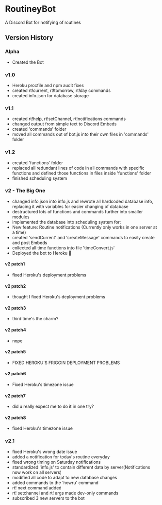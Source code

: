 # RoutineyBot
A Discord Bot for notifying of routines

## Version History
### Alpha
- Created the Bot
### v1.0
- Heroku procfile and npm audit fixes
- created rt!current, rt!tomorrow, rt!day commands
- created info.json for database storage
### v1.1
- created rt!help, rt!setChannel, rt!notifications commands
- changed output from simple text to Discord Embeds
- created 'commands' folder
- moved all commands out of bot.js into their own files in 'commands' folder
### v1.2
- created 'functions' folder
- replaced all redundant lines of code in all commands with specific functions and defined those functions in files inside 'functions' folder
- finished scheduling system
### v2 - The Big One
- changed info.json into info.js and rewrote all hardcoded database info, replacing it with variables for easier changing of database
- destructured lots of functions and commands further into smaller modules
- implemented the database into scheduling system for:
- New feature: Routine notifications (Currently only works in one server at a time)
- created 'sendCurrent' and 'createMessage' commands to easily create and post Embeds
- collected all time functions into file 'timeConvert.js'
- Deployed the bot to Heroku 🎉
#### v2 patch1
- fixed Heroku's deployment problems
#### v2 patch2
- thought I fixed Heroku's deployment problems
#### v2 patch3
- third time's the charm?
#### v2 patch4
- nope
#### v2 patch5
- FIXED HEROKU'S FRIGGIN DEPLOYMENT PROBLEMS
#### v2 patch6
- Fixed Heroku's timezone issue
#### v2 patch7
- did u really expect me to do it in one try?
#### v2 patch8
- fixed Heroku's timezone issue
### v2.1
- fixed Heroku's wrong date issue
- added a notification for today's routine everyday
- fixed wrong timing on Saturday notifications
- standardized 'info.js' to contain different data by server(Notifications now work on all servers)
- modified all code to adapt to new database changes
- added commands to the 'howru' command
- rt! next command added
- rt! setchannel and rt! args  made dev-only commands
- subscribed 3 new servers to the bot
